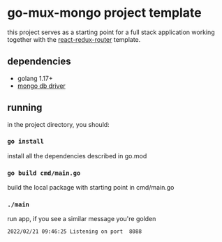 # go-mux-mongo project template
this project serves as a starting point for a full stack application working together with the [react-redux-router](https://github.com/nu9ve/react-redux-router) template.

## dependencies
- golang 1.17+
- [mongo db driver](https://docs.mongodb.com/manual/tutorial/install-mongodb-on-os-x/)

## running
in the project directory, you should:

### `go install`
install all the dependencies described in go.mod

### `go build cmd/main.go`
build the local package with starting point in cmd/main.go

### `./main`
run app, if you see a similar message you're golden

```shell
2022/02/21 09:46:25 Listening on port  8088
```